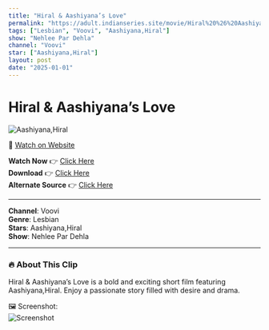 ```yaml
---
title: "Hiral & Aashiyana’s Love"
permalink: "https://adult.indianseries.site/movie/Hiral%20%26%20Aashiyana%E2%80%99s%20Love"
tags: ["Lesbian", "Voovi", "Aashiyana,Hiral"]
show: "Nehlee Par Dehla"
channel: "Voovi"
star: ["Aashiyana,Hiral"]
layout: post
date: "2025-01-01"
---
```


# Hiral & Aashiyana’s Love

![Aashiyana,Hiral](https://shorts.desisins.com/wp-content/uploads/2024/09/Hiral-Aashiyana-Lesbian-Nehle-Par-Dehla-DesiSins.com_.jpg)

🔗 [Watch on Website](https://adult.indianseries.site/movie/Hiral%20%26%20Aashiyana%E2%80%99s%20Love)

**Watch Now** 👉 [Click Here](https://adult.indianseries.site/movie/Hiral%20%26%20Aashiyana%E2%80%99s%20Love)  
**Download** 👉 [Click Here](https://adult.indianseries.site/movie/Hiral%20%26%20Aashiyana%E2%80%99s%20Love)  
**Alternate Source** 👉 [Click Here](https://adult.indianseries.site/movie/Hiral%20%26%20Aashiyana%E2%80%99s%20Love)

---

**Channel**: Voovi  
**Genre**: Lesbian  
**Stars**: Aashiyana,Hiral  
**Show**: Nehlee Par Dehla

---

### 🔥 About This Clip

Hiral & Aashiyana’s Love is a bold and exciting short film featuring Aashiyana,Hiral. Enjoy a passionate story filled with desire and drama.
 
🖼️ Screenshot:  
![Screenshot](https://shorts.desisins.com/wp-content/uploads/2024/09/Hiral-Aashiyana-Lesbian-Nehle-Par-Dehla-DesiSins.com_.jpg)
